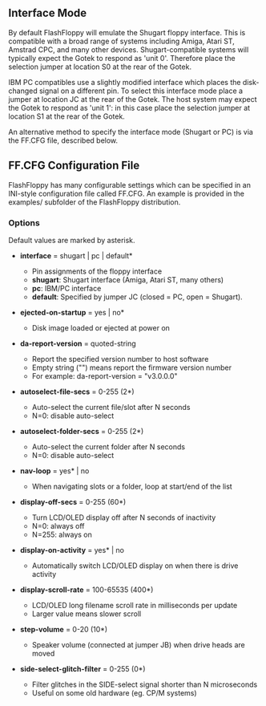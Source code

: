 ## Interface Mode

By default FlashFloppy will emulate the Shugart floppy interface. This
is compatible with a broad range of systems including Amiga, Atari ST,
Amstrad CPC, and many other devices. Shugart-compatible systems will
typically expect the Gotek to respond as 'unit 0'. Therefore place the
selection jumper at location S0 at the rear of the Gotek.

IBM PC compatibles use a slightly modified interface which places the
disk-changed signal on a different pin. To select this interface mode
place a jumper at location JC at the rear of the Gotek. The host
system may expect the Gotek to respond as 'unit 1': in this case place
the selection jumper at location S1 at the rear of the Gotek.

An alternative method to specify the interface mode (Shugart or PC) is
via the FF.CFG file, described below.

## FF.CFG Configuration File

FlashFloppy has many configurable settings which can be specified in
an INI-style configuration file called FF.CFG. An example is
provided in the examples/ subfolder of the FlashFloppy distribution.

### Options

Default values are marked by asterisk.

- **interface** = shugart | pc | default*
  - Pin assignments of the floppy interface
  - **shugart**: Shugart interface (Amiga, Atari ST, many others)
  - **pc**: IBM/PC interface
  - **default**: Specified by jumper JC (closed = PC, open = Shugart).

- **ejected-on-startup** = yes | no*
  - Disk image loaded or ejected at power on

- **da-report-version** = quoted-string
  - Report the specified version number to host software
  - Empty string ("") means report the firmware version number
  - For example: da-report-version = "v3.0.0.0"

- **autoselect-file-secs** = 0-255 (2*)
  - Auto-select the current file/slot after N seconds
  - N=0: disable auto-select

- **autoselect-folder-secs** = 0-255 (2*)
  - Auto-select the current folder after N seconds
  - N=0: disable auto-select

- **nav-loop** = yes* | no
  - When navigating slots or a folder, loop at start/end of the list

- **display-off-secs** = 0-255 (60*)
  - Turn LCD/OLED display off after N seconds of inactivity
  - N=0: always off
  - N=255: always on

- **display-on-activity** = yes* | no
  - Automatically switch LCD/OLED display on when there is drive activity

- **display-scroll-rate** = 100-65535 (400*)
  - LCD/OLED long filename scroll rate in milliseconds per update
  - Larger value means slower scroll

- **step-volume** = 0-20 (10*)
  - Speaker volume (connected at jumper JB) when drive heads are moved

- **side-select-glitch-filter** = 0-255 (0*)
  - Filter glitches in the SIDE-select signal shorter than N microseconds
  - Useful on some old hardware (eg. CP/M systems)
